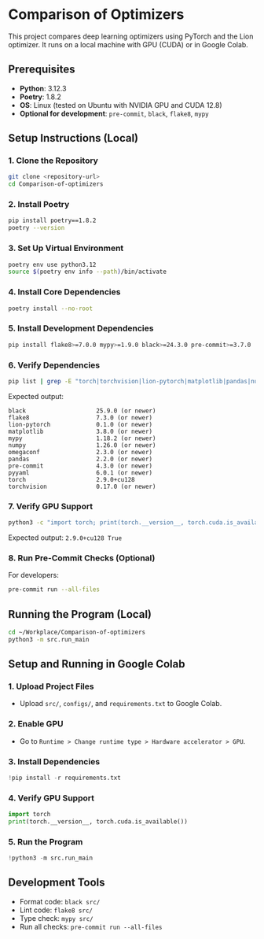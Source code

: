 # Comparison of Optimizers

This project compares deep learning optimizers using PyTorch and the Lion optimizer. It runs on a local machine with GPU (CUDA) or in Google Colab.

## Prerequisites

- **Python**: 3.12.3
- **Poetry**: 1.8.2
- **OS**: Linux (tested on Ubuntu with NVIDIA GPU and CUDA 12.8)
- **Optional for development**: `pre-commit`, `black`, `flake8`, `mypy`

## Setup Instructions (Local)

### 1. Clone the Repository
```bash
git clone <repository-url>
cd Comparison-of-optimizers
```

### 2. Install Poetry
```bash
pip install poetry==1.8.2
poetry --version
```

### 3. Set Up Virtual Environment
```bash
poetry env use python3.12
source $(poetry env info --path)/bin/activate
```

### 4. Install Core Dependencies
```bash
poetry install --no-root
```

### 5. Install Development Dependencies
```bash
pip install flake8>=7.0.0 mypy>=1.9.0 black>=24.3.0 pre-commit>=3.7.0
```

### 6. Verify Dependencies
```bash
pip list | grep -E "torch|torchvision|lion-pytorch|matplotlib|pandas|numpy|pyyaml|omegaconf|flake8|mypy|black|pre-commit"
```
Expected output:
```
black                    25.9.0 (or newer)
flake8                   7.3.0 (or newer)
lion-pytorch             0.1.0 (or newer)
matplotlib               3.8.0 (or newer)
mypy                     1.18.2 (or newer)
numpy                    1.26.0 (or newer)
omegaconf                2.3.0 (or newer)
pandas                   2.2.0 (or newer)
pre-commit               4.3.0 (or newer)
pyyaml                   6.0.1 (or newer)
torch                    2.9.0+cu128
torchvision              0.17.0 (or newer)
```

### 7. Verify GPU Support
```bash
python3 -c "import torch; print(torch.__version__, torch.cuda.is_available())"
```
Expected output: `2.9.0+cu128 True`

### 8. Run Pre-Commit Checks (Optional)
For developers:
```bash
pre-commit run --all-files
```

## Running the Program (Local)
```bash
cd ~/Workplace/Comparison-of-optimizers
python3 -m src.run_main
```

## Setup and Running in Google Colab

### 1. Upload Project Files
- Upload `src/`, `configs/`, and `requirements.txt` to Google Colab.

### 2. Enable GPU
- Go to `Runtime > Change runtime type > Hardware accelerator > GPU`.

### 3. Install Dependencies
```python
!pip install -r requirements.txt
```

### 4. Verify GPU Support
```python
import torch
print(torch.__version__, torch.cuda.is_available())
```

### 5. Run the Program
```python
!python3 -m src.run_main
```

## Development Tools
- Format code: `black src/`
- Lint code: `flake8 src/`
- Type check: `mypy src/`
- Run all checks: `pre-commit run --all-files`
